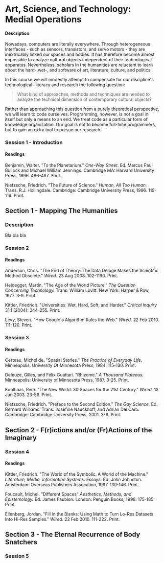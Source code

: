 # Art, Science, and Technology: Medial Operations

#### Description

Nowadays, computers are literally everywhere. Through heterogeneous interfaces - such as sensors, transistors, and servo motors - they are inextricably linked our spaces and bodies. It has therefore become almost impossible to analyze cultural objects independent of their technological apparatus.
Nevertheless, scholars in the humanities are reluctant to learn about the hard-,wet-, and software of art, literature, culture, and politics.

In this course we will modestly attempt to compensate for our discipline's technological illiteracy and research the following question:

> What kind of approaches, methods and techniques are needed to analyze the technical dimension of contemporary cultural objects?

Rather than approaching this question from a purely theoretical perspective, we will learn to code ourselves. Programming, however, is not a goal in itself but only a means to an end. We treat code as a particular form of knowledge organization. Our goal is not to become full-time programmers, but to gain an extra tool to pursue our research.


### Session 1 - Introduction

#### Readings

Benjamin, Walter. "To the Planetarium." *One-Way Street.* Ed. Marcus Paul Bullock and Michael William Jennings. Cambridge MA: Harvard University Press, 1996. 486-487. Print. 

Nietzsche, Friedrich. "The Future of Science." *Human, All Too Human.* Trans. R.J. Hollingdale. Cambridge: Cambridge University Press, 1996. 119-119. Print.


## Section 1 - Mapping The Humanities

### Description

Bla bla bla


### Session 2

#### Readings

Anderson, Chris. "The End of Theory: The Data Deluge Makes the Scientific Method Obsolete." *Wired.* 23 Aug 2008. 102-1190. Print.

Heidegger, Martin. "The Age of the World Picture." *The Question Concerning Technology.* Trans. William Lovitt. New York: Harper & Row, 1977. 3-9. Print.

Kittler, Friedrich. "Universities: Wet, Hard, Soft, and Harder." *Critical Inquiry* 31.1 (2004): 244-255. Print.

Levy, Steven. "How Google's Algorithm Rules the Web." *Wired.* 22 Feb 2010. 111-120. Print.


### Session 3

#### Readings

Certeau, Michel de. "Spatial Stories." *The Practice of Everyday Life.*
Minneapolis: University Of Minnesota Press, 1984. 115-130. Print.

Deleuze, Gilles, and Félix Guattari. "Rhizome." *A Thousand Plateaus.* Minneapolis: University of Minnesota Press, 1987. 3-25. Print.

Koolhaas, Rem. "The New World: 30 Spaces for the 21st Century." *Wired.* 13 Jun 2003. 23-56. Print.

Nietzsche, Friedrich. "Preface to the Second Edition." *The Gay Science.* Ed. Bernard Williams. Trans. Josefine Nauckhoff, and Adrian Del Caro. Cambridge: Cambridge University Press, 2001. 3-9. Print.


## Section 2 - F(r)ictions and/or (Fr)Actions of the Imaginary

### Session 4

#### Readings

Kittler, Friedrich. "The World of the Symbolic. A World of the Machine." *Literature, Media, Information Systems: Essays.* Ed. John Johnston. Amsterdam: Overseas Publishers Assocation, 1997. 130-146. Print.

Foucault, Michel. "Different Spaces" *Aesthetics, Methods, and Epistemology.* Ed. James Faubion. London: Penguin Books, 1998. 175-185. Print.

Ellenberg, Jordan. "Fill in the Blanks: Using Math to Turn Lo-Res Datasets Into Hi-Res Samples." *Wired.* 22 Feb 2010. 111-222. Print.


## Section 3 - The Eternal Recurrence of Body Snatchers

### Session 5
